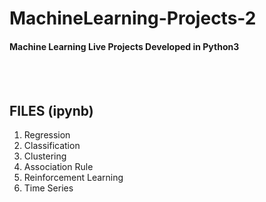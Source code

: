# MachineLearning-Projects-2

<h4> Machine Learning Live Projects Developed in Python3</h4><br/><br/>

## FILES (ipynb)<br/>
1. Regression<br/>
2. Classification<br/>
3. Clustering<br/>
4. Association Rule<br/>
5. Reinforcement Learning<br/>
6. Time Series<br/>

